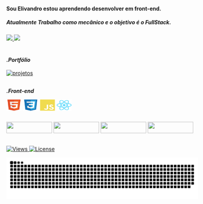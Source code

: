 #### Sou Elivandro estou aprendendo desenvolver em front-end.</h3>
##### Atualmente Trabalho como mecânico e o objetivo é o FullStack.</h4>

<div>
  <a href="#"><img width="50%" src="https://github-readme-stats.vercel.app/api?username=Elivandro&show_icons=true&theme=github_dark&include_all_commits=true&count_private=true" />
    <img width="49%" src="https://github-readme-stats.vercel.app/api/top-langs/?username=Elivandro&layout=compact&langs_count=7&theme=github_dark" /></a>
</div>

#

#### _.Portfólio_

<div>
  <a target="_blank" href="https://github.com/Elivandro/learn-proj/blob/main/README.md"><img height="30" width="150" src="https://img.shields.io/badge/learn--proj-363636?style=for-the-badge&logoColor=white" alt="projetos"/></a>
</div>

##
**_.Front-end_**
<div style="display: inline_block">
  <a href="https://www.devmedia.com.br/certificado/tecnologia/html/elivandro-1" target="_blank"><img align="center" alt="Elivandro-HTML" title="HTML5" height="30" width="40" src="https://raw.githubusercontent.com/devicons/devicon/master/icons/html5/html5-original.svg"></a>
  <a href="https://www.devmedia.com.br/certificado/tecnologia/css/elivandro-1" target="_blank"><img align="center" alt="Elivandro-CSS" title="CSS3" height="30" width="40" src="https://raw.githubusercontent.com/devicons/devicon/master/icons/css3/css3-original.svg"></a>
  <a href="https://www.devmedia.com.br/certificado/tecnologia/javascript/elivandro-1" target="_blank"><img align="center" alt="Elivandro-JS" title="JavaScript" height="30" width="40" src="https://raw.githubusercontent.com/devicons/devicon/master/icons/javascript/javascript-plain.svg"></a>
  <a href="https://www.devmedia.com.br/certificado/tecnologia/react-native/elivandro-1" target="_blank"> <img align="center" alt="Elivandro-React" title="React-Native" height="30" width="40" src="https://raw.githubusercontent.com/devicons/devicon/master/icons/react/react-original.svg"></a>
</div>

##
<div>
  <a target="_blank" href="https://www.linkedin.com/in/elivandro-silva-55b057227/"><img height="30" width="120" src="https://img.shields.io/badge/-LinkedIn-%230077B5?style=for-the-badge&logo=linkedin&logoColor=white"></a>
  <a target="_blank" href="https://www.instagram.com/elivandro.eas/"><img height="30" width="120" src="https://img.shields.io/badge/-Instagram-%23E4405F?style=for-the-badge&logo=instagram&logoColor=white"></a>
  <a target="_blank" href="https://www.facebook.com/ElivandroEAS"><img height="30" width="120" src="https://img.shields.io/badge/Facebook-1877F2?style=for-the-badge&logo=facebook&logoColor=white"></a>
  <a target="_blank" href="mailto:Elivandro@hotmail.com.br"><img height="30" width="120" src="https://img.shields.io/badge/-hotmail-%23333?style=for-the-badge&logo=microsoft-outlook&logoColor=blue"></a>
</div>

##
<div>
  <a href="#">
    <img height="30" width="150" src="https://komarev.com/ghpvc/?username=Elivandro&color=lightgrey" alt="Views"/>
    <img height="30" width="150" src="https://img.shields.io/github/license/Elivandro/Elivandro.svg" alt="License"/>
   
  ![Snake animation](https://github.com/Elivandro/Elivandro/blob/output/github-contribution-grid-snake.svg)
   
  </a>
</div>
